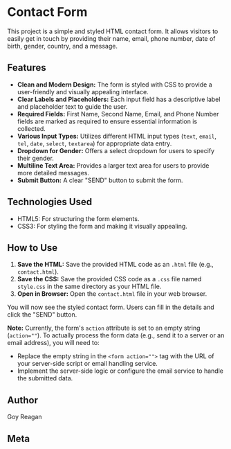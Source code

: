 # Contact Form

This project is a simple and styled HTML contact form. It allows visitors to easily get in touch by providing their name, email, phone number, date of birth, gender, country, and a message.

## Features

* **Clean and Modern Design:** The form is styled with CSS to provide a user-friendly and visually appealing interface.
* **Clear Labels and Placeholders:** Each input field has a descriptive label and placeholder text to guide the user.
* **Required Fields:** First Name, Second Name, Email, and Phone Number fields are marked as required to ensure essential information is collected.
* **Various Input Types:** Utilizes different HTML input types (`text`, `email`, `tel`, `date`, `select`, `textarea`) for appropriate data entry.
* **Dropdown for Gender:** Offers a select dropdown for users to specify their gender.
* **Multiline Text Area:** Provides a larger text area for users to provide more detailed messages.
* **Submit Button:** A clear "SEND" button to submit the form.

## Technologies Used

* HTML5: For structuring the form elements.
* CSS3: For styling the form and making it visually appealing.

## How to Use

1.  **Save the HTML:** Save the provided HTML code as an `.html` file (e.g., `contact.html`).
2.  **Save the CSS:** Save the provided CSS code as a `.css` file named `style.css` in the same directory as your HTML file.
3.  **Open in Browser:** Open the `contact.html` file in your web browser.

You will now see the styled contact form. Users can fill in the details and click the "SEND" button.

**Note:** Currently, the form's `action` attribute is set to an empty string (`action=""`). To actually process the form data (e.g., send it to a server or an email address), you will need to:

* Replace the empty string in the `<form action="">` tag with the URL of your server-side script or email handling service.
* Implement the server-side logic or configure the email service to handle the submitted data.

## Author

Goy Reagan

## Meta